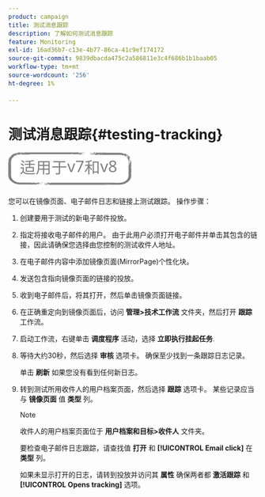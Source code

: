 ```yaml
---
product: campaign
title: 测试消息跟踪
description: 了解如何测试消息跟踪
feature: Monitoring
exl-id: 16ad36b7-c13e-4b77-86ca-41c9ef174172
source-git-commit: 9839dbacda475c2a586811e3c4f686b1b1baab05
workflow-type: tm+mt
source-wordcount: '256'
ht-degree: 1%

---
```


# 测试消息跟踪{#testing-tracking}

![](../../assets/common.svg)

您可以在镜像页面、电子邮件日志和链接上测试跟踪。 操作步骤：

1. 创建要用于测试的新电子邮件投放。
1. 指定将接收电子邮件的用户。 由于此用户必须打开电子邮件并单击其包含的链接，因此请确保您选择由您控制的测试收件人地址。
1. 在电子邮件内容中添加镜像页面(MirrorPage)个性化块。
1. 发送包含指向镜像页面的链接的投放。
1. 收到电子邮件后，将其打开，然后单击镜像页面链接。
1. 在正确重定向到镜像页面后，访问 **管理>技术工作流** 文件夹，然后打开 **跟踪** 工作流。
1. 启动工作流，右键单击 **调度程序** 活动，选择 **立即执行挂起任务**.
1. 等待大约30秒，然后选择 **审核** 选项卡。 确保至少找到一条跟踪日志记录。

   单击 **刷新** 如果您没有看到任何新日志。

1. 转到测试所用收件人的用户档案页面，然后选择 **跟踪** 选项卡。 某些记录应当与 **镜像页面** 值 **类型** 列。

   >[!NOTE]
   >
   >收件人的用户档案页面位于 **用户档案和目标>收件人** 文件夹。

   要检查电子邮件日志跟踪，请查找值 **打开** 和 **[!UICONTROL Email click]** 在 **类型** 列。

   如果未显示打开的日志，请转到投放并访问其 **属性** 确保两者都 **激活跟踪** 和 **[!UICONTROL Opens tracking]** 选项。
